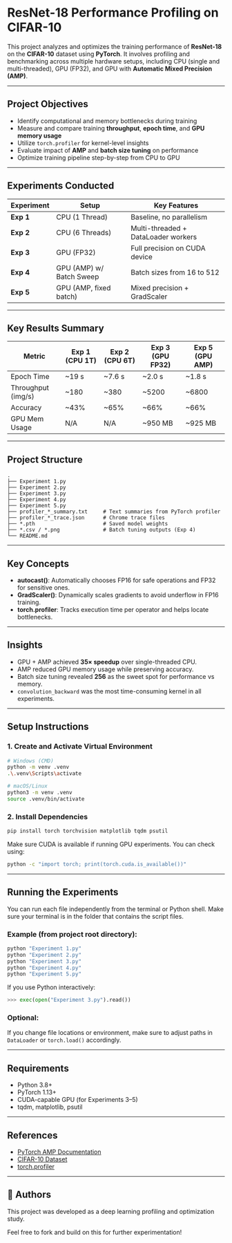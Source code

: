 #  ResNet-18 Performance Profiling on CIFAR-10

This project analyzes and optimizes the training performance of **ResNet-18** on the **CIFAR-10** dataset using **PyTorch**. It involves profiling and benchmarking across multiple hardware setups, including CPU (single and multi-threaded), GPU (FP32), and GPU with **Automatic Mixed Precision (AMP)**.

---

##  Project Objectives

- Identify computational and memory bottlenecks during training  
- Measure and compare training **throughput**, **epoch time**, and **GPU memory usage**  
- Utilize `torch.profiler` for kernel-level insights  
- Evaluate impact of **AMP** and **batch size tuning** on performance  
- Optimize training pipeline step-by-step from CPU to GPU

---

##  Experiments Conducted

| Experiment | Setup                         | Key Features                       |
|------------|-------------------------------|------------------------------------|
| **Exp 1**  | CPU (1 Thread)                | Baseline, no parallelism           |
| **Exp 2**  | CPU (6 Threads)               | Multi-threaded + DataLoader workers |
| **Exp 3**  | GPU (FP32)                    | Full precision on CUDA device      |
| **Exp 4**  | GPU (AMP) w/ Batch Sweep      | Batch sizes from 16 to 512         |
| **Exp 5**  | GPU (AMP, fixed batch)        | Mixed precision + GradScaler       |

---

##  Key Results Summary

| Metric               | Exp 1 (CPU 1T) | Exp 2 (CPU 6T) | Exp 3 (GPU FP32) | Exp 5 (GPU AMP) |
|----------------------|----------------|----------------|------------------|-----------------|
| Epoch Time           | ~19 s          | ~7.6 s         | ~2.0 s           | ~1.8 s          |
| Throughput (img/s)   | ~180           | ~380           | ~5200            | ~6800           |
| Accuracy             | ~43%           | ~65%           | ~66%             | ~66%            |
| GPU Mem Usage        | N/A            | N/A            | ~950 MB          | ~925 MB         |

---

##  Project Structure

```
.
├── Experiment 1.py
├── Experiment 2.py
├── Experiment 3.py
├── Experiment 4.py
├── Experiment 5.py
├── profiler_*_summary.txt     # Text summaries from PyTorch profiler
├── profiler_*_trace.json      # Chrome trace files
├── *.pth                      # Saved model weights
├── *.csv / *.png              # Batch tuning outputs (Exp 4)
└── README.md
```

---

##  Key Concepts

- **autocast()**: Automatically chooses FP16 for safe operations and FP32 for sensitive ones.
- **GradScaler()**: Dynamically scales gradients to avoid underflow in FP16 training.
- **torch.profiler**: Tracks execution time per operator and helps locate bottlenecks.

---

##  Insights

- GPU + AMP achieved **35× speedup** over single-threaded CPU.
- AMP reduced GPU memory usage while preserving accuracy.
- Batch size tuning revealed **256** as the sweet spot for performance vs memory.
- `convolution_backward` was the most time-consuming kernel in all experiments.

---

##  Setup Instructions

### 1.  Create and Activate Virtual Environment
```bash
# Windows (CMD)
python -m venv .venv
.\.venv\Scripts\activate

# macOS/Linux
python3 -m venv .venv
source .venv/bin/activate
```

### 2.  Install Dependencies
```bash
pip install torch torchvision matplotlib tqdm psutil
```
Make sure CUDA is available if running GPU experiments. You can check using:
```bash
python -c "import torch; print(torch.cuda.is_available())"
```

---

##  Running the Experiments

You can run each file independently from the terminal or Python shell.
Make sure your terminal is in the folder that contains the script files.

### Example (from project root directory):
```bash
python "Experiment 1.py"
python "Experiment 2.py"
python "Experiment 3.py"
python "Experiment 4.py"
python "Experiment 5.py"
```

If you use Python interactively:
```python
>>> exec(open("Experiment 3.py").read())
```

### Optional:
If you change file locations or environment, make sure to adjust paths in `DataLoader` or `torch.load()` accordingly.

---

##  Requirements

- Python 3.8+  
- PyTorch 1.13+  
- CUDA-capable GPU (for Experiments 3–5)  
- tqdm, matplotlib, psutil

---

##  References

- [PyTorch AMP Documentation](https://pytorch.org/docs/stable/amp.html)
- [CIFAR-10 Dataset](https://www.cs.toronto.edu/~kriz/cifar.html)
- [torch.profiler](https://pytorch.org/docs/stable/profiler.html)

---

## 🙌 Authors
This project was developed as a deep learning profiling and optimization study.

Feel free to fork and build on this for further experimentation!
